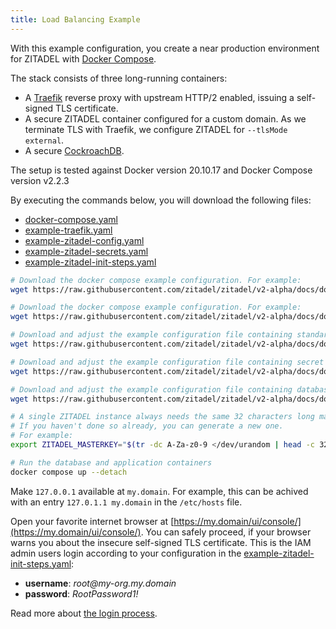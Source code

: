 ```yaml
---
title: Load Balancing Example
---
```


With this example configuration, you create a near production environment for ZITADEL with [Docker Compose](https://docs.docker.com/compose/).

The stack consists of three long-running containers:
- A [Traefik](https://doc.traefik.io/traefik/) reverse proxy with upstream HTTP/2 enabled, issuing a self-signed TLS certificate.
- A secure ZITADEL container configured for a custom domain. As we terminate TLS with Traefik, we configure ZITADEL for `--tlsMode external`.
- A secure [CockroachDB](https://www.cockroachlabs.com/docs/stable/).

The setup is tested against Docker version 20.10.17 and Docker Compose version v2.2.3

By executing the commands below, you will download the following files:
- [docker-compose.yaml](./docker-compose.yaml)
- [example-traefik.yaml](./example-traefik.yaml)
- [example-zitadel-config.yaml](./example-zitadel-config.yaml)
- [example-zitadel-secrets.yaml](./example-zitadel-secrets.yaml)
- [example-zitadel-init-steps.yaml](./example-zitadel-init-steps.yaml)

```bash
# Download the docker compose example configuration. For example:
wget https://raw.githubusercontent.com/zitadel/zitadel/v2-alpha/docs/docs/guides/installation/loadbalancing-example/docker-compose.yaml

# Download the docker compose example configuration. For example:
wget https://raw.githubusercontent.com/zitadel/zitadel/v2-alpha/docs/docs/guides/installation/loadbalancing-example/example-traefik.yaml

# Download and adjust the example configuration file containing standard configuration
wget https://raw.githubusercontent.com/zitadel/zitadel/v2-alpha/docs/docs/guides/installation/loadbalancing-example/example-zitadel-config.yaml

# Download and adjust the example configuration file containing secret configuration
wget https://raw.githubusercontent.com/zitadel/zitadel/v2-alpha/docs/docs/guides/installation/loadbalancing-example/example-zitadel-secrets.yaml

# Download and adjust the example configuration file containing database initialization configuration
wget https://raw.githubusercontent.com/zitadel/zitadel/v2-alpha/docs/docs/guides/installation/loadbalancing-example/example-zitadel-init-steps.yaml

# A single ZITADEL instance always needs the same 32 characters long masterkey
# If you haven't done so already, you can generate a new one.
# For example:
export ZITADEL_MASTERKEY="$(tr -dc A-Za-z0-9 </dev/urandom | head -c 32)"

# Run the database and application containers
docker compose up --detach
```

Make `127.0.0.1` available at `my.domain`. For example, this can be achived with an entry `127.0.1.1 my.domain` in the `/etc/hosts` file.

Open your favorite internet browser at [https://my.domain/ui/console/](https://my.domain/ui/console/).
You can safely proceed, if your browser warns you about the insecure self-signed TLS certificate.
This is the IAM admin users login according to your configuration in the [example-zitadel-init-steps.yaml](./example-zitadel-init-steps.yaml):
- **username**: *root@<span></span>my-org.my.domain*
- **password**: *RootPassword1!*

Read more about [the login process](../../manuals/user-login).
